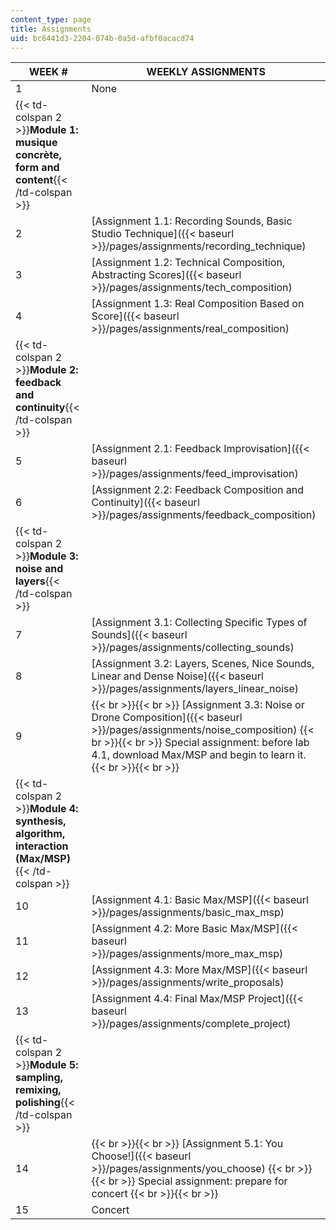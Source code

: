```yaml
---
content_type: page
title: Assignments
uid: bc6441d3-2204-074b-0a5d-afbf0acacd74
---
```


| WEEK # | WEEKLY ASSIGNMENTS |
| --- | --- |
| 1 | None |
| {{< td-colspan 2 >}}**Module 1: musique concrète, form and content**{{< /td-colspan >}} ||
| 2 | [Assignment 1.1: Recording Sounds, Basic Studio Technique]({{< baseurl >}}/pages/assignments/recording_technique) |
| 3 | [Assignment 1.2: Technical Composition, Abstracting Scores]({{< baseurl >}}/pages/assignments/tech_composition) |
| 4 | [Assignment 1.3: Real Composition Based on Score]({{< baseurl >}}/pages/assignments/real_composition) |
| {{< td-colspan 2 >}}**Module 2: feedback and continuity**{{< /td-colspan >}} ||
| 5 | [Assignment 2.1: Feedback Improvisation]({{< baseurl >}}/pages/assignments/feed_improvisation) |
| 6 | [Assignment 2.2: Feedback Composition and Continuity]({{< baseurl >}}/pages/assignments/feedback_composition) |
| {{< td-colspan 2 >}}**Module 3: noise and layers**{{< /td-colspan >}} ||
| 7 | [Assignment 3.1: Collecting Specific Types of Sounds]({{< baseurl >}}/pages/assignments/collecting_sounds) |
| 8 | [Assignment 3.2: Layers, Scenes, Nice Sounds, Linear and Dense Noise]({{< baseurl >}}/pages/assignments/layers_linear_noise) |
| 9 |  {{< br >}}{{< br >}} [Assignment 3.3: Noise or Drone Composition]({{< baseurl >}}/pages/assignments/noise_composition) {{< br >}}{{< br >}} Special assignment: before lab 4.1, download Max/MSP and begin to learn it. {{< br >}}{{< br >}}  |
| {{< td-colspan 2 >}}**Module 4: synthesis, algorithm, interaction (Max/MSP)**{{< /td-colspan >}} ||
| 10 | [Assignment 4.1: Basic Max/MSP]({{< baseurl >}}/pages/assignments/basic_max_msp) |
| 11 | [Assignment 4.2: More Basic Max/MSP]({{< baseurl >}}/pages/assignments/more_max_msp) |
| 12 | [Assignment 4.3: More Max/MSP]({{< baseurl >}}/pages/assignments/write_proposals) |
| 13 | [Assignment 4.4: Final Max/MSP Project]({{< baseurl >}}/pages/assignments/complete_project) |
| {{< td-colspan 2 >}}**Module 5: sampling, remixing, polishing**{{< /td-colspan >}} ||
| 14 |  {{< br >}}{{< br >}} [Assignment 5.1: You Choose!]({{< baseurl >}}/pages/assignments/you_choose) {{< br >}}{{< br >}} Special assignment: prepare for concert {{< br >}}{{< br >}}  |
| 15 | Concert